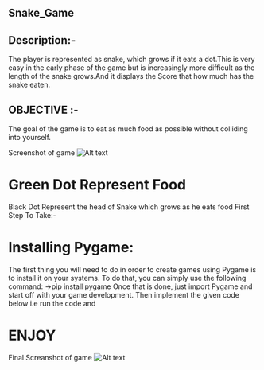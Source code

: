## Snake_Game
## Description:-
The player is represented as snake, which grows if it eats a dot.This is very easy in the early phase of the game but is increasingly more difficult as the length of the snake grows.And it displays the Score that how much has the snake eaten.
## OBJECTIVE :-
The goal of the game is to eat as much food as possible without colliding into yourself.

Screenshot of game
![Alt text](https://1.bp.blogspot.com/-sf6QFG8Eu5M/XmlA9b-44dI/AAAAAAAAABA/ntO_LURfAGESHg904Y7xnactJLf3oWA_ACK4BGAYYCw/s1600/ice_screenshot_20200312-011921.png)

# Green Dot Represent Food
Black Dot Represent the head of Snake which grows as he eats food
First Step To Take:-

# Installing Pygame:
The first thing you will need to do in order to create games using Pygame is to install it on your systems. To do that, you can simply use the following command:
->pip install pygame
Once that is done, just import Pygame and start off with your game development.
Then implement the given code below i.e run the code and 
# ENJOY
Final Screanshot of game
![Alt text](https://4.bp.blogspot.com/-Zfksj9buvP8/XmlDjsnaG7I/AAAAAAAAABM/YEXYc-mBOEUXiI4SaoX_D_7_ulhRtsHSwCK4BGAYYCw/s1600/33.png)
